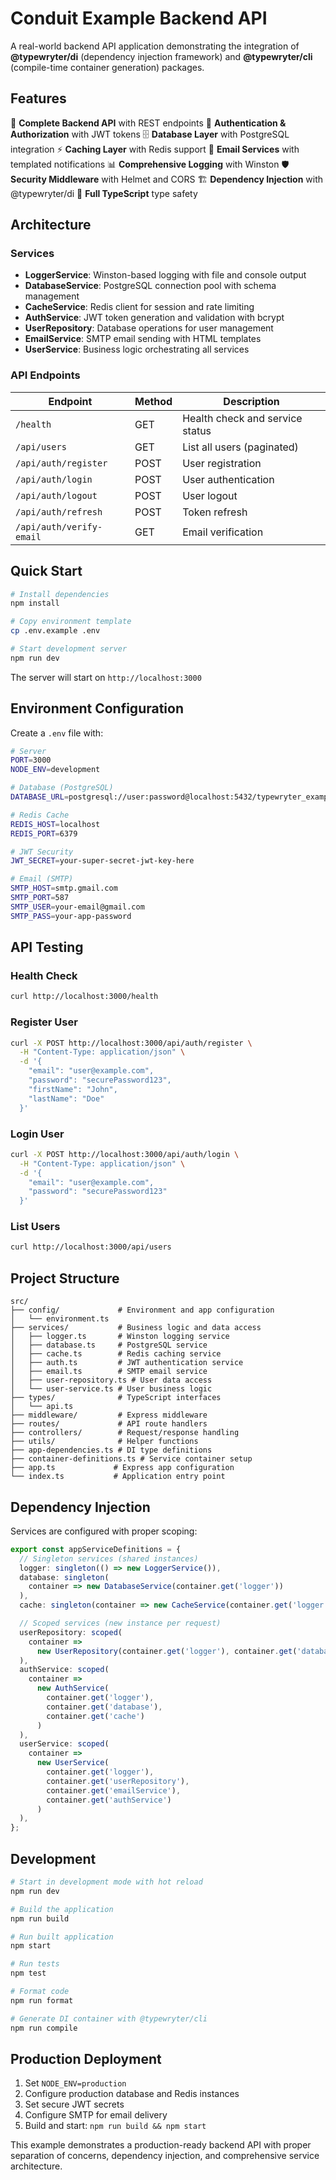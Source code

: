 # Conduit Example Backend API

A real-world backend API application demonstrating the integration of **@typewryter/di** (dependency injection framework) and **@typewryter/cli** (compile-time container generation) packages.

## Features

🎯 **Complete Backend API** with REST endpoints
🔐 **Authentication & Authorization** with JWT tokens
🗄️ **Database Layer** with PostgreSQL integration
⚡ **Caching Layer** with Redis support
📧 **Email Services** with templated notifications
📊 **Comprehensive Logging** with Winston
🛡️ **Security Middleware** with Helmet and CORS
🏗️ **Dependency Injection** with @typewryter/di
📝 **Full TypeScript** type safety

## Architecture

### Services

- **LoggerService**: Winston-based logging with file and console output
- **DatabaseService**: PostgreSQL connection pool with schema management
- **CacheService**: Redis client for session and rate limiting
- **AuthService**: JWT token generation and validation with bcrypt
- **UserRepository**: Database operations for user management
- **EmailService**: SMTP email sending with HTML templates
- **UserService**: Business logic orchestrating all services

### API Endpoints

| Endpoint                 | Method | Description                     |
| ------------------------ | ------ | ------------------------------- |
| `/health`                | GET    | Health check and service status |
| `/api/users`             | GET    | List all users (paginated)      |
| `/api/auth/register`     | POST   | User registration               |
| `/api/auth/login`        | POST   | User authentication             |
| `/api/auth/logout`       | POST   | User logout                     |
| `/api/auth/refresh`      | POST   | Token refresh                   |
| `/api/auth/verify-email` | GET    | Email verification              |

## Quick Start

```bash
# Install dependencies
npm install

# Copy environment template
cp .env.example .env

# Start development server
npm run dev
```

The server will start on `http://localhost:3000`

## Environment Configuration

Create a `.env` file with:

```bash
# Server
PORT=3000
NODE_ENV=development

# Database (PostgreSQL)
DATABASE_URL=postgresql://user:password@localhost:5432/typewryter_example

# Redis Cache
REDIS_HOST=localhost
REDIS_PORT=6379

# JWT Security
JWT_SECRET=your-super-secret-jwt-key-here

# Email (SMTP)
SMTP_HOST=smtp.gmail.com
SMTP_PORT=587
SMTP_USER=your-email@gmail.com
SMTP_PASS=your-app-password
```

## API Testing

### Health Check

```bash
curl http://localhost:3000/health
```

### Register User

```bash
curl -X POST http://localhost:3000/api/auth/register \
  -H "Content-Type: application/json" \
  -d '{
    "email": "user@example.com",
    "password": "securePassword123",
    "firstName": "John",
    "lastName": "Doe"
  }'
```

### Login User

```bash
curl -X POST http://localhost:3000/api/auth/login \
  -H "Content-Type: application/json" \
  -d '{
    "email": "user@example.com",
    "password": "securePassword123"
  }'
```

### List Users

```bash
curl http://localhost:3000/api/users
```

## Project Structure

```
src/
├── config/             # Environment and app configuration
│   └── environment.ts
├── services/           # Business logic and data access
│   ├── logger.ts       # Winston logging service
│   ├── database.ts     # PostgreSQL service
│   ├── cache.ts        # Redis caching service
│   ├── auth.ts         # JWT authentication service
│   ├── email.ts        # SMTP email service
│   ├── user-repository.ts # User data access
│   └── user-service.ts # User business logic
├── types/              # TypeScript interfaces
│   └── api.ts
├── middleware/         # Express middleware
├── routes/             # API route handlers
├── controllers/        # Request/response handling
├── utils/              # Helper functions
├── app-dependencies.ts # DI type definitions
├── container-definitions.ts # Service container setup
├── app.ts             # Express app configuration
└── index.ts           # Application entry point
```

## Dependency Injection

Services are configured with proper scoping:

```typescript
export const appServiceDefinitions = {
  // Singleton services (shared instances)
  logger: singleton(() => new LoggerService()),
  database: singleton(
    container => new DatabaseService(container.get('logger'))
  ),
  cache: singleton(container => new CacheService(container.get('logger'))),

  // Scoped services (new instance per request)
  userRepository: scoped(
    container =>
      new UserRepository(container.get('logger'), container.get('database'))
  ),
  authService: scoped(
    container =>
      new AuthService(
        container.get('logger'),
        container.get('database'),
        container.get('cache')
      )
  ),
  userService: scoped(
    container =>
      new UserService(
        container.get('logger'),
        container.get('userRepository'),
        container.get('emailService'),
        container.get('authService')
      )
  ),
};
```

## Development

```bash
# Start in development mode with hot reload
npm run dev

# Build the application
npm run build

# Run built application
npm start

# Run tests
npm test

# Format code
npm run format

# Generate DI container with @typewryter/cli
npm run compile
```

## Production Deployment

1. Set `NODE_ENV=production`
2. Configure production database and Redis instances
3. Set secure JWT secrets
4. Configure SMTP for email delivery
5. Build and start: `npm run build && npm start`

This example demonstrates a production-ready backend API with proper separation of concerns, dependency injection, and comprehensive service architecture.
